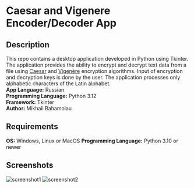 # Caesar and Vigenere Encoder/Decoder App

## Description

This repo contains a desktop application developed in Python using Tkinter. The application provides the ability to encrypt and decrypt text data from a file using [Caesar](https://www.sciencedirect.com/topics/computer-science/caesar-cipher#:~:text=The%20Caesar%20cipher%20is%20a,another%20in%20a%20consistent%20fashion.) and [Vigenère](https://www.britannica.com/topic/Vigenere-cipher) encryption algorithms. Input of encryption and decryption keys is done by the user. The application processes only alphabetic characters of the Latin alphabet.  
**App Language:** Russian  
**Programming Language:** Python 3.12  
**Framework:** Tkinter  
**Author:** Mikhail Bahamolau  

 ## Requirements

 **OS:** Windows, Linux or MacOS
 **Programming Language:** Python 3.10 or newer

 ## Screenshots
 ![screenshot1](https://i.imgur.com/v8zkhtl.png)
 ![screenshot2](https://i.imgur.com/fOAvt5M.png)
 

